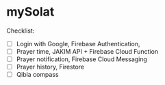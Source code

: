 # mySolat

Checklist:

- [ ] Login with Google, Firebase Authentication,
- [ ] Prayer time, JAKIM API + Firebase Cloud Function
- [ ] Prayer notification, Firebase Cloud Messaging
- [ ] Prayer history, Firestore
- [ ] Qibla compass
